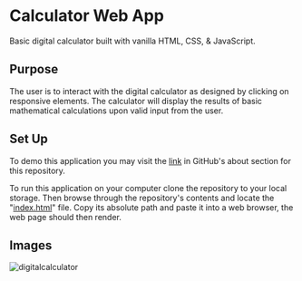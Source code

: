 # Calculator Web App 

Basic digital calculator built with vanilla HTML, CSS, & JavaScript.

## Purpose
The user is to interact with the digital calculator as designed by clicking on responsive elements. 
The calculator will display the results of basic mathematical calculations upon valid input from the user.

## Set Up
To demo this application you may visit the [link](https://ramvilsil.github.io/js-calculator/) in GitHub's about section for this repository.

To run this application on your computer clone the repository to your local storage. 
Then browse through the repository's contents and locate the "[index.html](https://github.com/ramvilsil/js-calculator/blob/main/docs/index.html)" file.
Copy its absolute path and paste it into a web browser, the web page should then render.

## Images
![digitalcalculator](https://user-images.githubusercontent.com/115331883/207794252-c4cbbe3d-468a-47da-8bde-78880283ba33.png)
